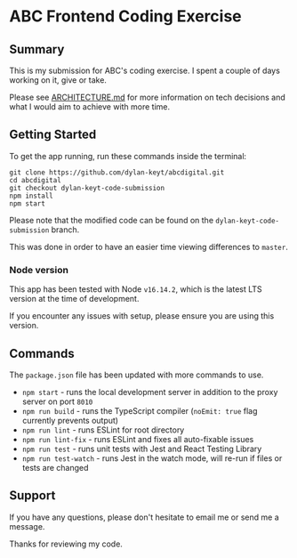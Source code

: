 # ABC Frontend Coding Exercise

## Summary

This is my submission for ABC's coding exercise. I spent a couple of days working on it, give or take.

Please see [ARCHITECTURE.md](./ARCHITECTURE.md) for more information on tech decisions and what I would aim to achieve with more time.

## Getting Started

To get the app running, run these commands inside the terminal:

    git clone https://github.com/dylan-keyt/abcdigital.git
    cd abcdigital
    git checkout dylan-keyt-code-submission
    npm install
    npm start

Please note that the modified code can be found on the `dylan-keyt-code-submission` branch.

This was done in order to have an easier time viewing differences to `master`.

### Node version

This app has been tested with Node `v16.14.2`, which is the latest LTS version at the time of development.

If you encounter any issues with setup, please ensure you are using this version.

## Commands

The `package.json` file has been updated with more commands to use.

- `npm start` - runs the local development server in addition to the proxy server on port `8010`
- `npm run build` - runs the TypeScript compiler (`noEmit: true` flag currently prevents output)
- `npm run lint` - runs ESLint for root directory
- `npm run lint-fix` - runs ESLint and fixes all auto-fixable issues
- `npm run test` - runs unit tests with Jest and React Testing Library
- `npm run test-watch` - runs Jest in the watch mode, will re-run if files or tests are changed

## Support

If you have any questions, please don't hesitate to email me or send me a message.

Thanks for reviewing my code.
